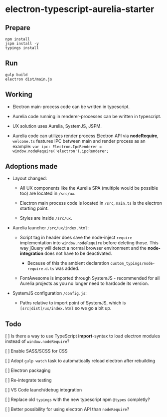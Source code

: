 # electron-typescript-aurelia-starter

## Prepare

```shell
npm install
jspm install -y
typings install
```

## Run

```shell
gulp build
electron dist/main.js
```

## Working

* Electron main-process code can be written in typescript.

* Aurelia code running in renderer-processes can be written in typescript.

* UX solution uses Aurelia, SystemJS, JSPM.

* Aurelia code can utilizes render process Electron API via **nodeRequire**, `welcome.ts` features IPC between main and render process as an example: `var ipc: Electron.IpcRenderer = window.nodeRequire('electron').ipcRenderer;`

## Adoptions made

* Layout changed:

  * All UX components like the Aurelia SPA (multiple would be possible too) are located in `/src/ux`.

  * Electron main process code is located in `/src`, `main.ts` is the electron starting point.

  * Styles are inside `/src/ux`.

* Aurelia launcher `/src/ux/index.html`:

  * Script tag in header does save the node-inject `require` implementation into `window.nodeRequire` before deleting those. This way jQuery will detect a normal browser environment and the **node-integration** does not have to be deactivated.

    * Because of this the ambient declaration `custom_typings/node-require.d.ts` was added.

  * FontAwesome is imported through SystemJS - recommended for all Aurelia projects as you no longer need to hardcode its version.

* SystemJS configuration `/config.js`:

  * Paths relative to import point of SystemJS, which is `[src|dist]/ux/index.html` so we go a bit up.

## Todo

[ ] Is there a way to use TypeScript **import**-syntax to load electron modules instead of `window.nodeRequire`?

[ ] Enable SASS/SCSS for CSS

[ ] Adopt `gulp watch` task to automatically reload electron after rebuilding

[ ] Electron packaging

[ ] Re-integrate testing

[ ] VS Code launch/debug integration

[ ] Replace old `typings` with the new typescript npm `@types` completly?

[ ] Better possibility for using electron API than `nodeRequire`?